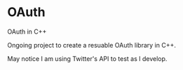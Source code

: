 # OAuth
OAuth in C++

Ongoing project to create a resuable OAuth library in C++. 

May notice I am using Twitter's API to test as I develop.
